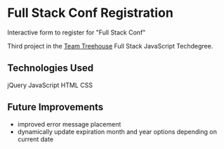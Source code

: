 # Full Stack Conf Registration
Interactive form to register for "Full Stack Conf"

Third project in the [Team Treehouse](http://referrals.trhou.se/clarkwinters) Full Stack JavaScript Techdegree.

## Technologies Used
jQuery
JavaScript
HTML
CSS

## Future Improvements
- improved error message placement
- dynamically update expiration month and year options depending on current date
